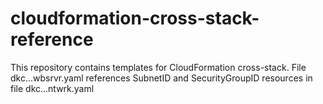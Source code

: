 # cloudformation-cross-stack-reference
 This repository contains templates for CloudFormation cross-stack.
 File dkc...wbsrvr.yaml references SubnetID and SecurityGroupID resources in file dkc...ntwrk.yaml
